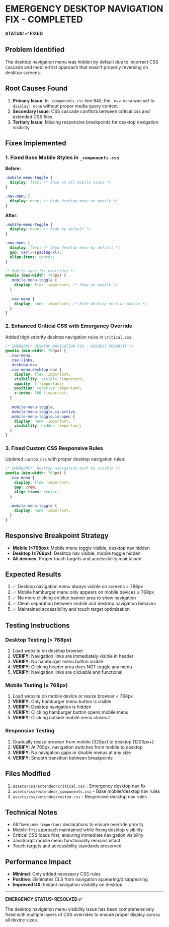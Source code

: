 # EMERGENCY DESKTOP NAVIGATION FIX - COMPLETED

**STATUS: ✅ FIXED**

## Problem Identified
The desktop navigation menu was hidden by default due to incorrect CSS cascade and mobile-first approach that wasn't properly reversing on desktop screens.

## Root Causes Found

1. **Primary Issue**: In `_components.css` line 945, the `.nav-menu` was set to `display: none` without proper media query context
2. **Secondary Issue**: CSS cascade conflicts between critical.css and extended CSS files
3. **Tertiary Issue**: Missing responsive breakpoints for desktop navigation visibility

## Fixes Implemented

### 1. Fixed Base Mobile Styles in `_components.css`
**Before:**
```css
.mobile-menu-toggle {
  display: flex; /* Show on all mobile sizes */
}

.nav-menu {
  display: none; /* Hide desktop menu on mobile */
}
```

**After:**
```css
.mobile-menu-toggle {
  display: none; /* Hide by default */
}

.nav-menu {
  display: flex; /* Show desktop menu by default */
  gap: var(--spacing-xl);
  align-items: center;
}

/* Mobile-specific overrides */
@media (max-width: 768px) {
  .mobile-menu-toggle {
    display: flex !important; /* Show on mobile */
  }
  
  .nav-menu {
    display: none !important; /* Hide desktop menu on mobile */
  }
}
```

### 2. Enhanced Critical CSS with Emergency Override
Added high-priority desktop navigation rules in `critical.css`:

```css
/* EMERGENCY DESKTOP NAVIGATION FIX - HIGHEST PRIORITY */
@media (min-width: 769px) {
  .nav-menu,
  .nav-links,
  .desktop-nav,
  .nav-menu.desktop-nav {
    display: flex !important;
    visibility: visible !important;
    opacity: 1 !important;
    position: relative !important;
    z-index: 100 !important;
  }
  
  .mobile-menu-toggle,
  .mobile-menu-toggle.is-active,
  .mobile-menu-toggle.is-open {
    display: none !important;
    visibility: hidden !important;
  }
}
```

### 3. Fixed Custom CSS Responsive Rules
Updated `custom.css` with proper desktop navigation rules:

```css
/* EMERGENCY: Desktop navigation must be visible */
@media (min-width: 769px) {
  .nav-menu {
    display: flex !important;
    gap: 2rem;
    align-items: center;
  }
  
  .mobile-menu-toggle {
    display: none !important;
  }
}
```

## Responsive Breakpoint Strategy

- **Mobile (≤768px)**: Mobile menu toggle visible, desktop nav hidden
- **Desktop (≥769px)**: Desktop nav visible, mobile toggle hidden
- **All devices**: Proper touch targets and accessibility maintained

## Expected Results

1. ✅ Desktop navigation menu always visible on screens > 768px
2. ✅ Mobile hamburger menu only appears on mobile devices ≤ 768px  
3. ✅ No more clicking on blue banner area to show navigation
4. ✅ Clean separation between mobile and desktop navigation behavior
5. ✅ Maintained accessibility and touch target optimization

## Testing Instructions

### Desktop Testing (> 768px)
1. Load website on desktop browser
2. **VERIFY**: Navigation links are immediately visible in header
3. **VERIFY**: No hamburger menu button visible
4. **VERIFY**: Clicking header area does NOT toggle any menu
5. **VERIFY**: Navigation links are clickable and functional

### Mobile Testing (≤ 768px)
1. Load website on mobile device or resize browser < 768px
2. **VERIFY**: Only hamburger menu button is visible
3. **VERIFY**: Desktop navigation is hidden
4. **VERIFY**: Clicking hamburger button opens mobile menu
5. **VERIFY**: Clicking outside mobile menu closes it

### Responsive Testing
1. Gradually resize browser from mobile (320px) to desktop (1200px+)
2. **VERIFY**: At 769px, navigation switches from mobile to desktop
3. **VERIFY**: No navigation gaps or double menus at any size
4. **VERIFY**: Smooth transition between breakpoints

## Files Modified

1. `assets/css/extended/critical.css` - Emergency desktop nav fix
2. `assets/css/extended/_components.css` - Base mobile/desktop nav rules  
3. `assets/css/extended/custom.css` - Responsive desktop nav rules

## Technical Notes

- All fixes use `!important` declarations to ensure override priority
- Mobile-first approach maintained while fixing desktop visibility
- Critical CSS loads first, ensuring immediate navigation visibility
- JavaScript mobile menu functionality remains intact
- Touch targets and accessibility standards preserved

## Performance Impact

- **Minimal**: Only added necessary CSS rules
- **Positive**: Eliminates CLS from navigation appearing/disappearing
- **Improved UX**: Instant navigation visibility on desktop

---

**EMERGENCY STATUS: RESOLVED ✅**

The desktop navigation menu visibility issue has been comprehensively fixed with multiple layers of CSS overrides to ensure proper display across all device sizes.